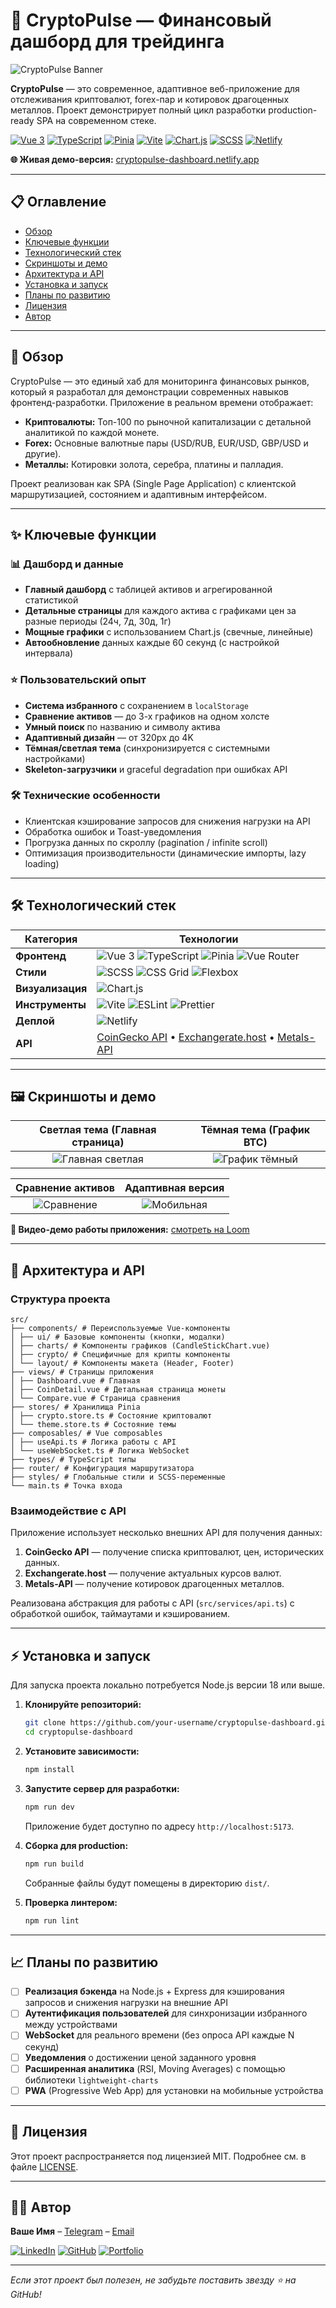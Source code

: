 # 🚀 CryptoPulse — Финансовый дашборд для трейдинга

![CryptoPulse Banner](./docs/assets/banner.png)

**CryptoPulse** — это современное, адаптивное веб-приложение для отслеживания криптовалют, forex-пар и котировок драгоценных металлов. Проект демонстрирует полный цикл разработки production-ready SPA на современном стеке.

[![Vue 3](https://img.shields.io/badge/Vue.js-3.x-4FC08D?logo=vue.js)](https://vuejs.org/)
[![TypeScript](https://img.shields.io/badge/TypeScript-5.x-3178C6?logo=typescript)](https://www.typescriptlang.org/)
[![Pinia](https://img.shields.io/badge/Pinia-2.x-FFD859?logo=vue.js)](https://pinia.vuejs.org/)
[![Vite](https://img.shields.io/badge/Vite-5.x-646CFF?logo=vite)](https://vitejs.dev/)
[![Chart.js](https://img.shields.io/badge/Chart.js-4.x-FF6384?logo=chart.js)](https://www.chartjs.org/)
[![SCSS](https://img.shields.io/badge/SASS/SCSS-1.69-CC6699?logo=sass)](https://sass-lang.com/)
[![Netlify](https://img.shields.io/badge/Deploy-Netlify-00C7B7?logo=netlify)](https://www.netlify.com/)

**🌐 Живая демо-версия:** [cryptopulse-dashboard.netlify.app](https://cryptopulse-dashboard.netlify.app)

---

## 📋 Оглавление

- [Обзор](#-обзор)
- [Ключевые функции](#-ключевые-функции)
- [Технологический стек](#-технологический-стек)
- [Скриншоты и демо](#-скриншоты-и-демо)
- [Архитектура и API](#-архитектура-и-api)
- [Установка и запуск](#-установка-и-запуск)
- [Планы по развитию](#-планы-по-развитию)
- [Лицензия](#-лицензия)
- [Автор](#-автор)

---

## 🎯 Обзор

CryptoPulse — это единый хаб для мониторинга финансовых рынков, который я разработал для демонстрации современных навыков фронтенд-разработки. Приложение в реальном времени отображает:

-   **Криптовалюты:** Топ-100 по рыночной капитализации с детальной аналитикой по каждой монете.
-   **Forex:** Основные валютные пары (USD/RUB, EUR/USD, GBP/USD и другие).
-   **Металлы:** Котировки золота, серебра, платины и палладия.

Проект реализован как SPA (Single Page Application) с клиентской маршрутизацией, состоянием и адаптивным интерфейсом.

---

## ✨ Ключевые функции

### 📊 Дашборд и данные
-   **Главный дашборд** с таблицей активов и агрегированной статистикой
-   **Детальные страницы** для каждого актива с графиками цен за разные периоды (24ч, 7д, 30д, 1г)
-   **Мощные графики** с использованием Chart.js (свечные, линейные)
-   **Автообновление** данных каждые 60 секунд (с настройкой интервала)

### ⭐ Пользовательский опыт
-   **Система избранного** с сохранением в `localStorage`
-   **Сравнение активов** — до 3-х графиков на одном холсте
-   **Умный поиск** по названию и символу актива
-   **Адаптивный дизайн** — от 320px до 4K
-   **Тёмная/светлая тема** (синхронизируется с системными настройками)
-   **Skeleton-загрузчики** и graceful degradation при ошибках API

### 🛠️ Технические особенности
-   Клиентская кэширование запросов для снижения нагрузки на API
-   Обработка ошибок и Toast-уведомления
-   Прогрузка данных по скроллу (pagination / infinite scroll)
-   Оптимизация производительности (динамические импорты, lazy loading)

---

## 🛠️ Технологический стек

| Категория       | Технологии                                                                                                                              |
|-----------------|-----------------------------------------------------------------------------------------------------------------------------------------|
| **Фронтенд**    | ![Vue 3](https://img.shields.io/badge/-Vue%203-4FC08D?logo=vue.js&logoColor=white) ![TypeScript](https://img.shields.io/badge/-TypeScript-3178C6?logo=typescript&logoColor=white) ![Pinia](https://img.shields.io/badge/-Pinia-FFD859?logo=vue.js&logoColor=black) ![Vue Router](https://img.shields.io/badge/-Vue%20Router-4FC08D?logo=vue.js&logoColor=white) |
| **Стили**       | ![SCSS](https://img.shields.io/badge/-SCSS-CC6699?logo=sass&logoColor=white) ![CSS Grid](https://img.shields.io/badge/-CSS%20Grid-1572B6?logo=css3&logoColor=white) ![Flexbox](https://img.shields.io/badge/-Flexbox-1572B6?logo=css3&logoColor=white) |
| **Визуализация**| ![Chart.js](https://img.shields.io/badge/-Chart.js-FF6384?logo=chart.js&logoColor=white)                                               |
| **Инструменты** | ![Vite](https://img.shields.io/badge/-Vite-646CFF?logo=vite&logoColor=white) ![ESLint](https://img.shields.io/badge/-ESLint-4B32C3?logo=eslint&logoColor=white) ![Prettier](https://img.shields.io/badge/-Prettier-F7B93E?logo=prettier&logoColor=black) |
| **Деплой**      | ![Netlify](https://img.shields.io/badge/-Netlify-00C7B7?logo=netlify&logoColor=white)                                                  |
| **API**         | [CoinGecko API](https://www.coingecko.com/ru/api) • [Exchangerate.host](https://exchangerate.host/) • [Metals-API](https://metals-api.com/) |

---

## 🖼️ Скриншоты и демо

| Светлая тема (Главная страница) | Тёмная тема (График BTC) |
| :-----------------------------: | :----------------------: |
| ![Главная светлая](./docs/screenshots/light-dashboard.png) | ![График тёмный](./docs/screenshots/dark-chart.png) |

| Сравнение активов | Адаптивная версия |
| :---------------: | :---------------: |
| ![Сравнение](./docs/screenshots/compare-view.png) | ![Мобильная](./docs/screenshots/mobile-view.png) |

**🎥 Видео-демо работы приложения:** [смотреть на Loom](https://www.loom.com/share/...)

---

## 🧩 Архитектура и API

### Структура проекта
```
src/
├── components/ # Переиспользуемые Vue-компоненты
│ ├── ui/ # Базовые компоненты (кнопки, модалки)
│ ├── charts/ # Компоненты графиков (CandleStickChart.vue)
│ ├── crypto/ # Специфичные для крипты компоненты
│ └── layout/ # Компоненты макета (Header, Footer)
├── views/ # Страницы приложения
│ ├── Dashboard.vue # Главная
│ ├── CoinDetail.vue # Детальная страница монеты
│ └── Compare.vue # Страница сравнения
├── stores/ # Хранилища Pinia
│ ├── crypto.store.ts # Состояние криптовалют
│ └── theme.store.ts # Состояние темы
├── composables/ # Vue composables
│ ├── useApi.ts # Логика работы с API
│ └── useWebSocket.ts # Логика WebSocket
├── types/ # TypeScript типы
├── router/ # Конфигурация маршрутизатора
├── styles/ # Глобальные стили и SCSS-переменные
└── main.ts # Точка входа
```

### Взаимодействие с API
Приложение использует несколько внешних API для получения данных:
1.  **CoinGecko API** — получение списка криптовалют, цен, исторических данных.
2.  **Exchangerate.host** — получение актуальных курсов валют.
3.  **Metals-API** — получение котировок драгоценных металлов.

Реализована абстракция для работы с API (`src/services/api.ts`) с обработкой ошибок, таймаутами и кэшированием.

---

## ⚡ Установка и запуск

Для запуска проекта локально потребуется Node.js версии 18 или выше.

1.  **Клонируйте репозиторий:**
    ```bash
    git clone https://github.com/your-username/cryptopulse-dashboard.git
    cd cryptopulse-dashboard
    ```

2.  **Установите зависимости:**
    ```bash
    npm install
    ```

3.  **Запустите сервер для разработки:**
    ```bash
    npm run dev
    ```
    Приложение будет доступно по адресу `http://localhost:5173`.

4.  **Сборка для production:**
    ```bash
    npm run build
    ```
    Собранные файлы будут помещены в директорию `dist/`.

5.  **Проверка линтером:**
    ```bash
    npm run lint
    ```

---

## 📈 Планы по развитию

-   [ ] **Реализация бэкенда** на Node.js + Express для кэширования запросов и снижения нагрузки на внешние API
-   [ ] **Аутентификация пользователей** для синхронизации избранного между устройствами
-   [ ] **WebSocket** для реального времени (без опроса API каждые N секунд)
-   [ ] **Уведомления** о достижении ценой заданного уровня
-   [ ] **Расширенная аналитика** (RSI, Moving Averages) с помощью библиотеки `lightweight-charts`
-   [ ] **PWA** (Progressive Web App) для установки на мобильные устройства

---

## 📄 Лицензия

Этот проект распространяется под лицензией MIT. Подробнее см. в файле [LICENSE](LICENSE).

---

## 👨‍💻 Автор

**Ваше Имя** – [Telegram]([https://t.me/your_telegram](https://t.me/Zolomon1997)) – [Email](hopsintoxin@mail.ru)

[![LinkedIn](https://img.shields.io/badge/LinkedIn-0A66C2?logo=linkedin)](https://www.linkedin.com/in/your-profile/)
[![GitHub](https://img.shields.io/badge/GitHub-181717?logo=github)](https://github.com/your-username)
[![Portfolio](https://img.shields.io/badge/Portfolio-4285F4?logo=google-chrome)](https://your-portfolio-site.com)

---

*Если этот проект был полезен, не забудьте поставить звезду ⭐ на GitHub!*

